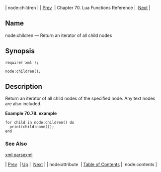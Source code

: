 | node:children |
| [Prev](lua.ref.xml.node_attribute)  | Chapter 70. Lua Functions Reference |  [Next](lua.ref.xml.node_contents) |

<a name="lua.ref.xml.node_children"></a>
## Name

node:children — Return an iterator of all child nodes

<a name="idp19420768"></a>
## Synopsis

`require('xml');`

`node:children();`

<a name="idp19423728"></a>
## Description

Return an iterator of all child nodes of the specified node. Any text nodes are also included.

<a name="lua.ref.xml.node_children.example"></a>

**Example 70.78. example**

```
for child in node:children() do
  print(child:name());
end
```

<a name="idp19427632"></a>
### See Also

[xml.parsexml](lua.ref.xml.parsexml "xml.parsexml")

| [Prev](lua.ref.xml.node_attribute)  | [Up](lua.function.details) |  [Next](lua.ref.xml.node_contents) |
| node:attribute  | [Table of Contents](index) |  node:contents |

